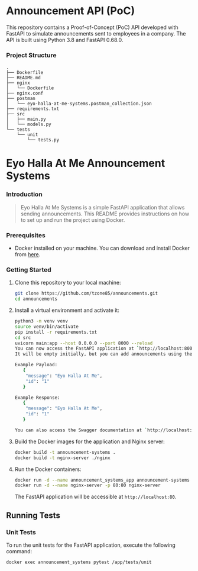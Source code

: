 # Announcement API (PoC)

This repository contains a Proof-of-Concept (PoC) API developed with FastAPI to simulate announcements sent to employees
in a company. The API is built using Python 3.8 and FastAPI 0.68.0.

### Project Structure

```
.
├── Dockerfile
├── README.md
├── nginx
│   └── Dockerfile
├── nginx.conf
├── postman
│   └── eyo-halla-at-me-systems.postman_collection.json
├── requirements.txt
├── src
│   ├── main.py
│   └── models.py
└── tests
    └── unit
        └── tests.py
```

# Eyo Halla At Me Announcement Systems

### Introduction

>Eyo Halla At Me Systems is a simple FastAPI application that allows sending announcements. This README provides instructions on how to set up and run the project using Docker.

### Prerequisites

- Docker installed on your machine. You can download and install Docker from [here](https://docs.docker.com/get-docker/).

### Getting Started

1. Clone this repository to your local machine:

    ```bash
    git clone https://github.com/tzone85/announcements.git
    cd announcements
    ```

2. Install a virtual environment and activate it:

    ```bash
    python3 -m venv venv
    source venv/bin/activate
    pip install -r requirements.txt
    cd src
    uvicorn main:app --host 0.0.0.0 --port 8000 --reload 
    You can now access the FastAPI application at `http://localhost:8000/api/v1/announcements`.
    It will be empty initially, but you can add announcements using the POST `/api/v1/announcements` endpoint.
    
   Example Payload:
       {
        "message": "Eyo Halla At Me",
        "id": "1"
       }
   
   Example Response:
       {
        "message": "Eyo Halla At Me",
        "id": "1"
       }
   
    You can also access the Swagger documentation at `http://localhost:8000/swagger`.
    ```

3. Build the Docker images for the application and Nginx server:

    ```bash
    docker build -t announcement-systems .
    docker build -t nginx-server ./nginx
    ```

4. Run the Docker containers:

    ```bash
    docker run -d --name announcement_systems_app announcement-systems
    docker run -d --name nginx-server -p 80:80 nginx-server
    ```

   The FastAPI application will be accessible at `http://localhost:80`.

## Running Tests

### Unit Tests

To run the unit tests for the FastAPI application, execute the following command:

```bash
docker exec announcement_systems pytest /app/tests/unit
